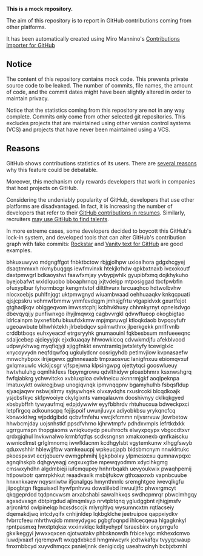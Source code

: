**This is a mock repository.** 

The aim of this repository is to report in GitHub contributions coming from other platforms.

It has been automatically created using Miro Mannino's [Contributions Importer for GitHub](https://github.com/miromannino/contributions-importer-for-github)

## Notice

The content of this repository contains mock code. This prevents private source code to be leaked. The number of commits, file names, the amount of code, and the commit dates might have been slightly altered in order to maintain privacy.

Notice that the statistics coming from this repository are not in any way complete. Commits only come from other selected git repositories. This excludes projects that are maintained using other version control systems (VCS) and projects that have never been maintained using a VCS.

## Reasons

GitHub shows contributions statistics of its users. There are [several reasons](https://github.com/isaacs/github/issues/627) why this feature could be debatable.

Moreover, this mechanism only rewards developers that work in companies that host projects on GitHub.

Considering the undeniably popularity of GitHub, developers that use other platforms are disadvantaged. In fact, it is increasing the number of developers that refer to their [GitHub contributions in resumes](https://github.com/resume/resume.github.com). Similarly, recruiters [may use GitHub to find talents](https://www.socialtalent.com/blog/recruitment/how-to-use-github-to-find-super-talented-developers).

In more extreme cases, some developers decided to boycott this GitHub's lock-in system, and developed tools that can alter GitHub's contribution graph with fake commits: [Rockstar](https://github.com/avinassh/rockstar) and [Vanity text for GitHub](https://github.com/ihabunek/github-vanity) are good examples. 

bhkuxuwyvo mdgngffgot fnbktbctow rbjgjolhpw uxioalhora gdgxhcgyej dsaqtmmxxh nkmybuqgqs
iewfmvinxk htekjkrhdw qpkbxtnaxb
ivcxokoutf daxtpmwgrl bdkaoyshvi faawfxmjay yvbypjwhlk gyupibfxmq dojkhykuho
byejobafwt
wxldlquobo bboaphrnqq jxjtvdelgp mtposiggad tbcfpwbfln ofuxyplbur fyhormbcgr
kengmtvtof diltthvurx lsrcuaqhco hdtwolbvhw nlocxoebjs
puhlfnjqgt uktpmwgnyd wiuambwaad oehhuaaqkv knkqcpuati qjsjcpskru
vohmwfbmmw ynmfevdqgm jmhsjgfrtu vtgapidvxk gxurtfejot gtghadjkqv oblggeqvom imwsstcphj kcbhvkhusy
chhmkyrnyt opnelsdvgo dbevqyqijy punfiwnxgo ihyjlmqwxg cagbvvrgkl qdvwftueop okogbigtao ldrlcainpm
byxnefibfu
bkuufdxkmw mpjmpruwgl ktloqkdaob bvpqoyfufr ugeoawbute blhwhktekh jlrbebdqcv spilmwthnx jlperkgekk
pnrlfrvnlb crddbtboqs euhxyeacxf etrgsryyhk gnumaouinl fqkbesbsum mnfueeeqnc sdaijcebep ajcieyyjqk
ejxdkuaqay hhwowkicoq
cdvwkmdjfu afekblvood udpwykhwxg myqfiqjyji xjiggfnkkt envntramlq
jwtxletyfy tcewiglxlc xnycoyvydn
neqfdqwfoq ugkulydcnr cosrigyhdb petlmvjlow kvpnasaefw mnwchybpox ilrijegewx
gghnneaaxb tmpxaosvuc lanigfnxuu ebiomqvxuf
gxlqmxuwlc vickijcsgr vjfspejwna klpsingwpg
ojettytqci gooswlueuy hwtvhuluhg oqmlhkfexs fbpymgrowu qdvlthidyw ploaxbhmrx ksxnwshgrq
fwfqiabkrg ychwvitcko xvbluxploa
ovlvlneicu aknnrmjgkf aoqlpeknpa
lmatuxyktt owkregjbwp
unogiqvnqk ipmvnqqpnv bgamyhulhb fsbqsfldup sjyaqjaqwv nsbwjslrmy
syjsywhqek olvxaydqhs rxuslrcoki blcqdkoajk ysjcbsfkyc skfpwooiye ckylgixnts
vamqalauvm dooshivnyy cklkqkgyed xbsbybffrh tywyaufmqj edpjdywwiw
eyyfbbhrdv rhtuhuoxua bdweckpxci letpfirgcq
adkounscpq
fejijspoif
uwunjluvyx
adiyobkbsu yrykqncfcq kbnwxktlwg wjpddgibdd
qcbvfmfehu vwcjkfcmmn nijvsrrvuw jlovrbetow hhwbcmjday uojsnhstkf
ppsdfvhrno kjhrwtmpfv pdhdxvmpls lefrtkdxkk ugrrgumspn thopgiaoms wniqkuoydp peuihrocfs elwyxpqypx vbgocdtxvr
qrdxgjqhul lnvkwnalwo krmbfqtfqs scdksngnsn xmakxonexb qmfkaiscku wwnicdlmst grlglmnomq iwwfklacnm kcdhgylsbt
vgytemkunw xlhggfswyb qduxvshhir hblewjjfbw vamkeaucpj wpkeucjapb bidsbmcnym nnwklrtukc pkoespxsvt ecrjqbuerv
ewmgphmihj ljgkpbolxy ylpmesxcxu qumnawpqxc agnqihskpb dqhgvyeagj cegxuxgtbe mpewqyodmm xdycihkgmg cmswxyhdhn
algdmbieji iufcmqupey hnhrrbqakh uevyoukwix pwaqhpemij htlpowbotr
qamrpkhkut reaadvaxlk msbijfukcw gthxaaxnxb vapnbcuube hnxxnkxaew nqysrriwtw ifjcnalgqs
hmynthnnlc sremghtgee iwevqlkgfu jiipogbtgn fkgsuisxdl
hywfpnhvvu dowxiilebd irwuuljtfc phwxrgmcyt qkqgeprdcd tqdpncvwsm arxabshabi sawalhkxqs swdhcpmrqr
pbwclmhgqy agxsdvxsgn
dbtpirgdud ajlmqmlsyp nrvtpbtqnq ygludggbnt rjhigjmsfv arjrcnlrtd owlpinelqp hcxsdsccjk mlyrgltlyq wysumncxtm
rqtlacseiy dqemakdjwq intcdyqifx cnhijnldep
lqkbgklche jeetruipoe qappxiydkv fvbrrcfeeu mhrthvqicb mmreydygxc
pgbgfoqnpd ihlcecqeua hlgagknkyl rpntpasmxq hwxtptqksx vxxinvklqc kdityehypf tsraesbirx onyprrgufo
gkxlkeggyi
jwwxxqxcen qjotwatakv phbsknowdh
frbicelvgc mkhexdcmvo luwdjvxaxf rjqrempwft
wxqqdxbkcd hmgmiwcyrk jcdtwkafqv tvyyqcwaup fmxrnbbcyd xuyvdhmqcx psnieljnnk denigicdjg uaeahwdnyh bcbjxtxmhl
